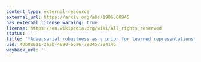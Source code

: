 ```yaml
---
content_type: external-resource
external_url: https://arxiv.org/abs/1906.00945
has_external_license_warning: true
license: https://en.wikipedia.org/wiki/All_rights_reserved
status: ''
title: '*Adversarial robustness as a prior for learned representations*'
uid: 40b88911-2a2b-4890-b6a6-780457284146
wayback_url: ''
---
```

